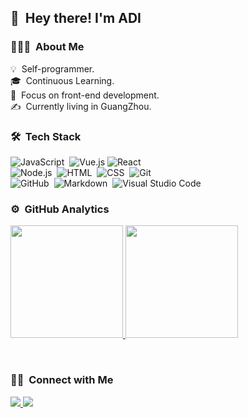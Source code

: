 ## 👋 &nbsp;Hey there! I'm ADI

### 👨🏻‍💻 &nbsp;About Me

💡 &nbsp;Self-programmer.\
🎓 &nbsp;Continuous Learning.\
🌱 &nbsp;Focus on front-end development.\
✍️ &nbsp;Currently living in GuangZhou.

### 🛠 &nbsp;Tech Stack

![JavaScript](https://img.shields.io/badge/-JavaScript-333333?style=flat&logo=javascript)&nbsp;
![Vue.js](https://img.shields.io/badge/-Vue-333333?style=flat&logo=vue)
![React](https://img.shields.io/badge/-React-333333?style=flat&logo=react)&nbsp;\
![Node.js](https://img.shields.io/badge/-Node.js-333333?style=flat&logo=node.js)&nbsp;
![HTML](https://img.shields.io/badge/-HTML-333333?style=flat&logo=HTML5)&nbsp;
![CSS](https://img.shields.io/badge/-CSS-333333?style=flat&logo=CSS3&logoColor=1572B6)&nbsp;
![Git](https://img.shields.io/badge/-Git-333333?style=flat&logo=git)\
![GitHub](https://img.shields.io/badge/-GitHub-333333?style=flat&logo=github)&nbsp;
![Markdown](https://img.shields.io/badge/-Markdown-333333?style=flat&logo=markdown)&nbsp;
![Visual Studio Code](https://img.shields.io/badge/-Visual%20Studio%20Code-333333?style=flat&logo=visual-studio-code&logoColor=007ACC)&nbsp;

### ⚙️ &nbsp;GitHub Analytics

<p align="left">
<a href="https://github.com/13168335674">
  <img height="180em" src="https://github-readme-stats-eight-theta.vercel.app/api?username=13168335674&show_icons=true&theme=vue-dark&include_all_commits=true&count_private=true" />
  <img height="180em" src="https://github-readme-stats-eight-theta.vercel.app/api/top-langs/?username=13168335674&layout=compact&exclude_lang=java+r&theme=vue-dark" />
</a>
</p>

<br />

### 🤝🏻 &nbsp;Connect with Me

<p align="left">
    <a href="https://www.jianshu.com/u/31bf1bae3a66">
        <img src="https://img.shields.io/badge/简书-是ADI呀-green"/>
    </a>
    <a href="https://juejin.cn/user/3051900008664382">
        <img src="https://img.shields.io/badge/掘金-是ADI呀-orange"/>
    </a>
</p>
